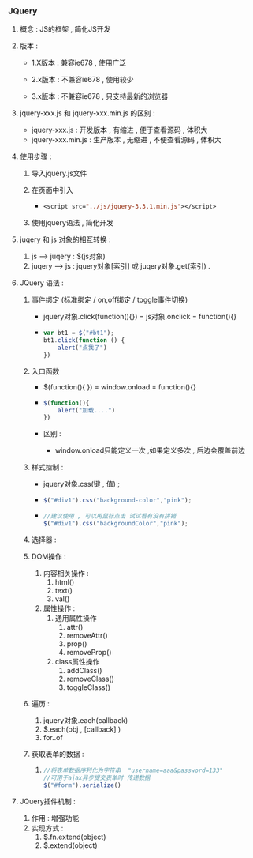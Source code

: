 ### JQuery

1. 概念 :  JS的框架 , 简化JS开发

2. 版本 : 

   - 1.X版本 : 兼容ie678 , 使用广泛

   - 2.x版本 : 不兼容ie678 , 使用较少

   - 3.x版本 : 不兼容ie678 , 只支持最新的浏览器

3. jquery-xxx.js 和 jquery-xxx.min.js 的区别 : 

   - jquery-xxx.js : 开发版本 , 有缩进 , 便于查看源码 , 体积大
   - jquery-xxx.min.js : 生产版本 , 无缩进 , 不便查看源码 , 体积大

4. 使用步骤 : 

   1. 导入jquery.js文件

   2. 在页面中引入

      - ```jsp
        <script src="../js/jquery-3.3.1.min.js"></script>
        ```

   3. 使用jquery语法 , 简化开发

5. juqery 和 js 对象的相互转换 : 

   1. js --> juqery  :   $(js对象)
   2. juqery --> js  :   jquery对象[索引]     或    juqery对象.get(索引) .

6. JQuery 语法 : 

   1. 事件绑定  (标准绑定 / on,off绑定  / toggle事件切换)

      - jquery对象.click(function(){})    =     js对象.onclick = function(){}

      - ```js
        var bt1 = $("#bt1");
        bt1.click(function () {
            alert("点我了")
        })
        ```

   2. 入口函数
      - $(function(){ })          =      window.onload = function(){}

      - ```js
        $(function(){
            alert("加载....")
        })
        ```

      - 区别 : 
        
        -  window.onload只能定义一次 ,如果定义多次 , 后边会覆盖前边

   3. 样式控制 : 

      - jquery对象.css(键 , 值) ; 

      - ```js
        $("#div1").css("background-color","pink");
        ```

      - ```js
        //建议使用 , 可以用鼠标点击 试试看有没有拼错
        $("#div1").css("backgroundColor","pink");
        ```

   4. 选择器 : 

   5. DOM操作 : 

      1. 内容相关操作 : 
         1. html()
         2. text()
         3. val()
      2. 属性操作 : 
         1. 通用属性操作
            1. attr()
            2. removeAttr()
            3. prop()
            4. removeProp()
         2. class属性操作
            1. addClass()
            2. removeClass()
            3. toggleClass()

   6. 遍历 : 

      1. jquery对象.each(callback)
      2. $.each(obj , [callback] )
      3. for..of 
      
   7. 获取表单的数据 : 

      1. ```js
         //将表单数据序列化为字符串  "username=aaa&password=133"
         //可用于ajax异步提交表单时 传递数据
         $("#form").serialize() 
         ```

7. JQuery插件机制 : 

   1. 作用 : 增强功能
   2. 实现方式 : 
      1. $.fn.extend(object)
      2. $.extend(object)